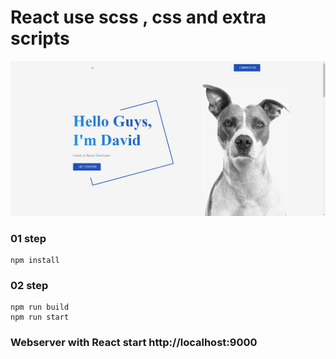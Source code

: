 # React use scss , css and extra scripts

![Screenshot](/bg.jpg)<br>

### 01 step

```console
npm install
```

### 02 step

```console
npm run build
npm run start
```

### Webserver with React start http://localhost:9000